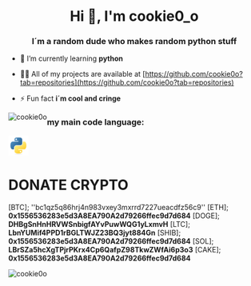 ## <h1 align="center">Hi 👋, I'm cookie0_o</h1>
<h3 align="center">I´m a random dude who makes random python stuff</h3>


- 🌱 I’m currently learning **python**

- 👨‍💻 All of my projects are available at [https://github.com/cookie0o?tab=repositories](https://github.com/cookie0o?tab=repositories)

- ⚡ Fun fact **i´m cool and cringe**



<p><img align="left" src="https://github-readme-stats.vercel.app/api/top-langs?username=cookie0o&show_icons=true&locale=en&layout=compact" alt="cookie0o" /></p>
<h3 align="left">my main code language:</h3>
<p align="left"> <a href="https://www.python.org" target="_blank" rel="noreferrer"> <img src="https://raw.githubusercontent.com/devicons/devicon/master/icons/python/python-original.svg" alt="python" width="40" height="40"/> </a> </p>


# **DONATE CRYPTO**

[BTC];  ''bc1qz5q86hrj4n983vxey3mxrrd7227ueacdfz56c9''
[ETH];  **0x1556536283e5d3A8EA790A2d79266ffec9d7d684**
[DOGE]; **DHBgSnHnHRVWSnbigfAYvPuwWQG1yLxmvH**
[LTC];  **LbnYUMif4PPD1rBGLTWJZ23BQ3jyt884Gn**
[SHIB]; **0x1556536283e5d3A8EA790A2d79266ffec9d7d684**
[SOL];  **LBrSZa5hcXgTPjrPKrx4Cp6QafpZ98TkwZWfAi6p3o3**
[CAKE]; **0x1556536283e5d3A8EA790A2d79266ffec9d7d684**

<p align="left"> <img src="https://komarev.com/ghpvc/?username=cookie0o&label=Profile%20views&color=0e75b6&style=flat" alt="cookie0o" /> </p>
